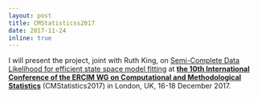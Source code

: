 ```yaml
---
layout: post
title: CMStatisticss2017
date: 2017-11-24
inline: true
---
```


I will present the project, joint with Ruth King, on [Semi-Complete Data Likelihood for efficient state space model fitting](/_projects/3_project.markdown) at [__the 10th International Conference of the ERCIM WG on Computational and Methodological Statistics__](http://www.cmstatistics.org/CMStatistics2017/) (CMStatistics2017) in London, UK, 16-18 December 2017.

